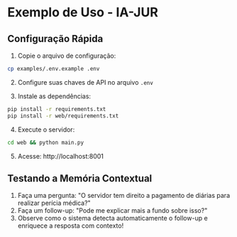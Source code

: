 # Exemplo de Uso - IA-JUR

## Configuração Rápida

1. Copie o arquivo de configuração:
```bash
cp examples/.env.example .env
```

2. Configure suas chaves de API no arquivo `.env`

3. Instale as dependências:
```bash
pip install -r requirements.txt
pip install -r web/requirements.txt
```

4. Execute o servidor:
```bash
cd web && python main.py
```

5. Acesse: http://localhost:8001

## Testando a Memória Contextual

1. Faça uma pergunta: "O servidor tem direito a pagamento de diárias para realizar perícia médica?"
2. Faça um follow-up: "Pode me explicar mais a fundo sobre isso?"
3. Observe como o sistema detecta automaticamente o follow-up e enriquece a resposta com contexto!
